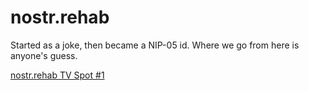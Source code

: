 # nostr.rehab

Started as a joke, then became a NIP-05 id. Where we go from here is anyone's guess.


[nostr.rehab TV Spot #1](https://nostr.build/p/nb3918.mp4)

